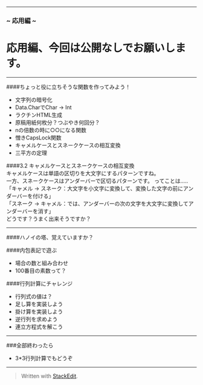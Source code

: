 -------------------------------------
### ~ 応用編 ~

# 応用編、今回は公開なしでお願いします。

-------------------------------------
####ちょっと役に立ちそうな関数を作ってみよう！

- 文字列の暗号化
 - Data.CharでChar -> Int
- ラクチンHTML生成
- 原稿用紙何枚分？つぶやき何回分？
- nの倍数の時に○○になる関数
- 憎きCapsLock関数
- キャメルケースとスネークケースの相互変換
- 三平方の定理

####3.2 キャメルケースとスネークケースの相互変換  
キャメルケースは単語の区切りを大文字にするパターンですね。  
一方、スネークケースはアンダーバーで区切るパターンです。
ってことは.....  
「キャメル -> スネーク：大文字を小文字に変換して、変換した文字の前にアンダーバーを付ける」  
「スネーク -> キャメル：では、アンダーバーの次の文字を大文字に変換してアンダーバーを消す」  
どうです？うまく出来そうですか？

--------------------------------------
####ハノイの塔、覚えていますか？

####内包表記で遊ぶ

- 場合の数と組み合わせ
- 100番目の素数って？



####行列計算にチャレンジ

- 行列式の値は？
- 足し算を実装しよう
- 掛け算を実装しよう
- 逆行列を求めよう
- 連立方程式を解こう

-------------------------------------

###全部終わったら

- 3*3行列計算でもどうぞ


---


> Written with [StackEdit](http://benweet.github.io/stackedit/).